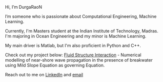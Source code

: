 Hi, I’m DurgaRaoN

  I’m someone who is passionate about Computational Engineering, Machine Learning.

  Currently, I'm Masters student at the Indian Institute of Technology, Madras. I'm majoring in Ocean Engineering and my minor is Machine Learning.
  
  My main driver is Matlab, but I'm also proficient in Python and C++.
  
  Check out my project below:
  [Fluid Structure Interaction](https://github.com/raodnik/Term-paper-OE5450) - Numerical modelling of near-shore wave propagation in the presence of breakwater using Mild Slope Equation as governing Equation.
  
  Reach out to me on [LinkedIn](https://www.linkedin.com/in/durga-rao-nadikoppula-372349114/) and [email](durgarao3d3@gmail.com)
